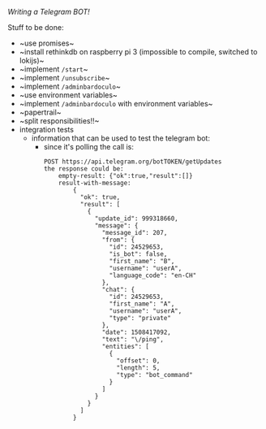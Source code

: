 *Writing a Telegram BOT!*

Stuff to be done:

- ~use promises~
- ~install rethinkdb on raspberry pi 3 (impossible to compile, switched to lokijs)~
- ~implement `/start`~
- ~implement `/unsubscribe`~
- ~implement `/adminbardoculo`~
- ~use environment variables~
- ~implement `/adminbardoculo` with environment variables~
- ~papertrail~
- ~split responsibilities!!~
- integration tests
    - information that can be used to test the telegram bot:
        - since it's polling the call is:
            ```
            POST https://api.telegram.org/botTOKEN/getUpdates
            the response could be:
                empty-result: {"ok":true,"result":[]}
                result-with-message:
                    {
                      "ok": true,
                      "result": [
                        {
                          "update_id": 999318660,
                          "message": {
                            "message_id": 207,
                            "from": {
                              "id": 24529653,
                              "is_bot": false,
                              "first_name": "B",
                              "username": "userA",
                              "language_code": "en-CH"
                            },
                            "chat": {
                              "id": 24529653,
                              "first_name": "A",
                              "username": "userA",
                              "type": "private"
                            },
                            "date": 1508417092,
                            "text": "\/ping",
                            "entities": [
                              {
                                "offset": 0,
                                "length": 5,
                                "type": "bot_command"
                              }
                            ]
                          }
                        }
                      ]
                    }

            ```